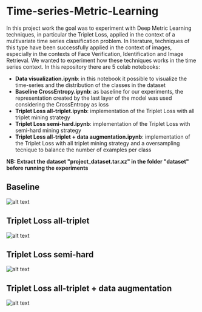 # Time-series-Metric-Learning
In this project work the goal was to experiment with Deep Metric Learning techniques, in particular the Triplet Loss, applied in the context of a multivariate time series classification problem. In literature, techniques of this type have been successfully applied in the context of images, especially in the contexts of Face Verification, Identification and Image Retrieval. We wanted to experiment how these techniques works in the time series context. 
In this repository there are 5 colab notebooks:
 - **Data visualization.ipynb**: in this notebook it possible to visualize the time-series and the distribution of the classes in the dataset
 - **Baseline CrossEntropy.ipynb**: as baseline for our experiments, the representation created by the last layer of the model was used considering the CrossEntropy as loss
 - **Triplet Loss all-triplet.ipynb**: implementation of the Triplet Loss with all triplet mining strategy 
 - **Triplet Loss semi-hard.ipynb**: implementation of the Triplet Loss with semi-hard mining strategy 
 - **Triplet Loss all-triplet + data augmentation.ipynb**: implementation of the Triplet Loss with all triplet mining strategy and a oversampling tecnique to balance the number of examples per class

**NB: Extract the dataset "project_dataset.tar.xz" in the folder "dataset" before running the experiments**



## Baseline
![alt text](https://github.com/andreafuschino/Generalized-Hough-Transform/blob/main/output.png)
## Triplet Loss all-triplet
![alt text](https://github.com/andreafuschino/Generalized-Hough-Transform/blob/main/output.png)
## Triplet Loss semi-hard
![alt text](https://github.com/andreafuschino/Generalized-Hough-Transform/blob/main/output.png)
## Triplet Loss all-triplet + data augmentation
![alt text](https://github.com/andreafuschino/Generalized-Hough-Transform/blob/main/output.png)
